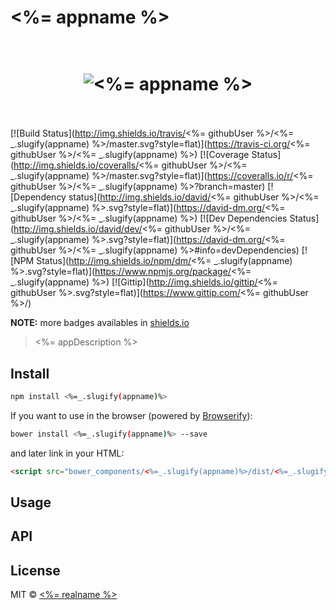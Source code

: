 # <%= appname %>

<h1 align="center">
  <br>
  <img src="" alt="<%= appname %>">
  <br>
  <br>
</h1>

[![Build Status](http://img.shields.io/travis/<%= githubUser %>/<%= _.slugify(appname) %>/master.svg?style=flat)](https://travis-ci.org/<%= githubUser %>/<%= _.slugify(appname) %>)
[![Coverage Status](http://img.shields.io/coveralls/<%= githubUser %>/<%= _.slugify(appname) %>/master.svg?style=flat)](https://coveralls.io/r/<%= githubUser %>/<%= _.slugify(appname) %>?branch=master)
[![Dependency status](http://img.shields.io/david/<%= githubUser %>/<%= _.slugify(appname) %>.svg?style=flat)](https://david-dm.org/<%= githubUser %>/<%= _.slugify(appname) %>)
[![Dev Dependencies Status](http://img.shields.io/david/dev/<%= githubUser %>/<%= _.slugify(appname) %>.svg?style=flat)](https://david-dm.org/<%= githubUser %>/<%= _.slugify(appname) %>#info=devDependencies)
[![NPM Status](http://img.shields.io/npm/dm/<%= _.slugify(appname) %>.svg?style=flat)](https://www.npmjs.org/package/<%= _.slugify(appname) %>)
[![Gittip](http://img.shields.io/gittip/<%= githubUser %>.svg?style=flat)](https://www.gittip.com/<%= githubUser %>/)

**NOTE:** more badges availables in [shields.io](http://shields.io/)

> <%= appDescription %>

## Install

```bash
npm install <%=_.slugify(appname)%>
```

If you want to use in the browser (powered by [Browserify](http://browserify.org/)):

```bash
bower install <%=_.slugify(appname)%> --save
```

and later link in your HTML:

```html
<script src="bower_components/<%=_.slugify(appname)%>/dist/<%=_.slugify(appname)%>.js"></script>
```

## Usage

## API

## License

MIT © [<%= realname %>](<%= blog %>)


